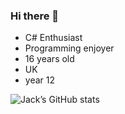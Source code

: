 ### Hi there 👋





- C# Enthusiast
- Programming enjoyer
- 16 years old
- UK 
- year 12


![Jack’s GitHub stats](https://github-readme-stats.vercel.app/api?username=jackakay\&include_all_commits=true)
